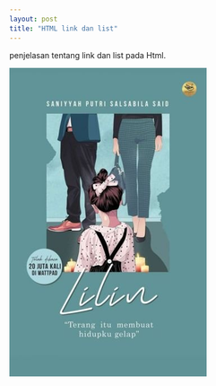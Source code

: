 ```yaml
---
layout: post
title: "HTML link dan list"
---
```


penjelasan tentang link dan list pada Html.


![HTML link dan list](/assets/images/lilin.jpg)